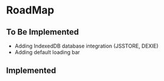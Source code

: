 # RoadMap

## To Be Implemented
- Adding IndexedDB database integration (JSSTORE, DEXIE)
- Adding default loading bar

## Implemented
